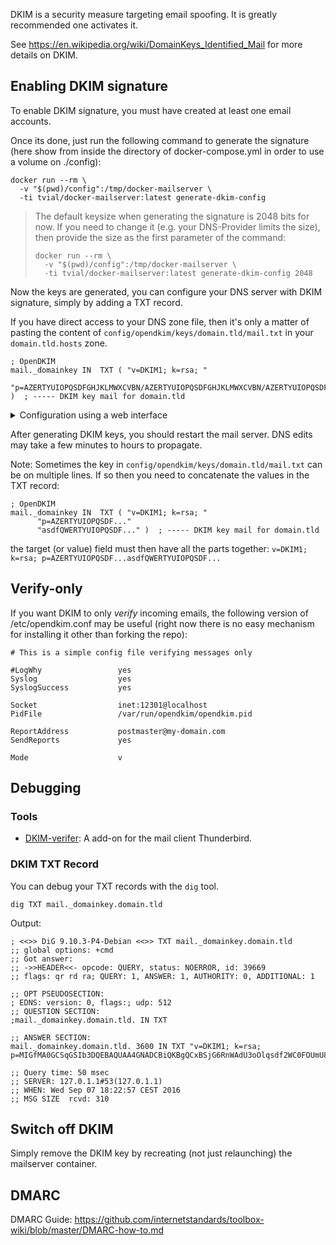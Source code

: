 DKIM is a security measure targeting email spoofing. It is greatly recommended one activates it.

See https://en.wikipedia.org/wiki/DomainKeys_Identified_Mail for more details on DKIM.

## Enabling DKIM signature

To enable DKIM signature, you must have created at least one email accounts.

Once its done, just run the following command to generate the signature (here show from inside the directory of docker-compose.yml in order to use a volume on ./config):

    docker run --rm \
      -v "$(pwd)/config":/tmp/docker-mailserver \
      -ti tvial/docker-mailserver:latest generate-dkim-config

> The default keysize when generating the signature is 2048 bits for now. If you need to change it (e.g. your DNS-Provider limits the size), then provide the size as the first parameter of the command:
>
>     docker run --rm \
>       -v "$(pwd)/config":/tmp/docker-mailserver \
>       -ti tvial/docker-mailserver:latest generate-dkim-config 2048

Now the keys are generated, you can configure your DNS server with DKIM signature, simply by adding a TXT record.

If you have direct access to your DNS zone file, then it's only a matter of pasting the content of `config/opendkim/keys/domain.tld/mail.txt` in your `domain.tld.hosts` zone.

```
; OpenDKIM
mail._domainkey	IN	TXT	( "v=DKIM1; k=rsa; "
	  "p=AZERTYUIOPQSDFGHJKLMWXCVBN/AZERTYUIOPQSDFGHJKLMWXCVBN/AZERTYUIOPQSDFGHJKLMWXCVBN/AZERTYUIOPQSDFGHJKLMWXCVBN/AZERTYUIOPQSDFGHJKLMWXCVBN/AZERTYUIOPQSDFGHJKLMWXCVBN/AZERTYUIOPQSDFGHJKLMWXCVBN/AZERTYUIOPQSDFGHJKLMWXCVBN" )  ; ----- DKIM key mail for domain.tld

```

<details>
<summary>Configuration using a web interface</summary>

1. Generate a new record of the type `TXT`.
2. Paste `mail._domainkey` the `Name` txt field.
3. In the `Target` or `Value` field fill in `v=DKIM1; k=rsa; p=AZERTYUGHJKLMWX...`.
4. In `TTL` (time to live): Time span in seconds. How long the DNS server should cache the `TXT` record.
5. Save.

</details>

After generating DKIM keys, you should restart the mail server. DNS edits may take a few minutes to hours to propagate.

Note: Sometimes the key in `config/opendkim/keys/domain.tld/mail.txt` can be on multiple lines. If so then you need to concatenate the values in the TXT record:

```
; OpenDKIM
mail._domainkey	IN	TXT	( "v=DKIM1; k=rsa; "
	  "p=AZERTYUIOPQSDF..."
	  "asdfQWERTYUIOPQSDF..." )  ; ----- DKIM key mail for domain.tld
```

the target (or value) field must then have all the parts together: `v=DKIM1; k=rsa; p=AZERTYUIOPQSDF...asdfQWERTYUIOPQSDF...`

## Verify-only

If you want DKIM to only _verify_ incoming emails, the following version of /etc/opendkim.conf may be useful (right now there is no easy mechanism for installing it other than forking the repo):
```
# This is a simple config file verifying messages only

#LogWhy                 yes
Syslog                  yes
SyslogSuccess           yes

Socket                  inet:12301@localhost
PidFile                 /var/run/opendkim/opendkim.pid

ReportAddress           postmaster@my-domain.com
SendReports             yes

Mode                    v
```

## Debugging

### Tools

* [DKIM-verifer](https://addons.mozilla.org/en-US/thunderbird/addon/dkim-verifier): A add-on for the mail client Thunderbird.

### DKIM TXT Record

You can debug your TXT records with the `dig` tool.

```
dig TXT mail._domainkey.domain.tld
```

Output:

```
; <<>> DiG 9.10.3-P4-Debian <<>> TXT mail._domainkey.domain.tld
;; global options: +cmd
;; Got answer:
;; ->>HEADER<<- opcode: QUERY, status: NOERROR, id: 39669
;; flags: qr rd ra; QUERY: 1, ANSWER: 1, AUTHORITY: 0, ADDITIONAL: 1

;; OPT PSEUDOSECTION:
; EDNS: version: 0, flags:; udp: 512
;; QUESTION SECTION:
;mail._domainkey.domain.tld. IN	TXT

;; ANSWER SECTION:
mail._domainkey.domain.tld. 3600 IN TXT	"v=DKIM1; k=rsa; p=MIGfMA0GCSqGSIb3DQEBAQUAA4GNADCBiQKBgQCxBSjG6RnWAdU3oOlqsdf2WC0FOUmU8uHVrzxPLW2R3yRBPGLrGO1++yy3tv6kMieWZwEBHVOdefM6uQOQsZ4brahu9lhG8sFLPX4MaKYN/NR6RK4gdjrZu+MYSdfk3THgSbNwIDAQAB"

;; Query time: 50 msec
;; SERVER: 127.0.1.1#53(127.0.1.1)
;; WHEN: Wed Sep 07 18:22:57 CEST 2016
;; MSG SIZE  rcvd: 310
```

## Switch off DKIM

Simply remove the DKIM key by recreating (not just relaunching) the mailserver container.

## DMARC

DMARC Guide: https://github.com/internetstandards/toolbox-wiki/blob/master/DMARC-how-to.md